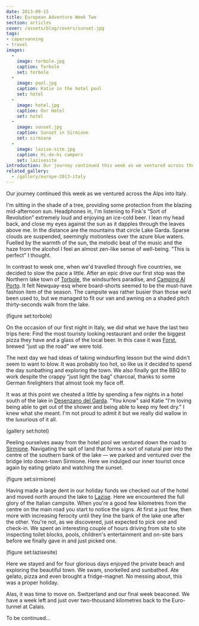 ```yaml
---
date: 2013-09-15
title: European Adventure Week Two
section: articles
cover: /assets/blog/covers/sunset.jpg
tags:
- capervanning
- travel
images:
  -
    image: torbole.jpg
    caption: Torbole
    set: torbole
  -
    image: pool.jpg
    caption: Katie in the hotel pool
    set: hotel
  -
    image: hotel.jpg
    caption: Our Hotel
    set: hotel
  -
    image: sunset.jpg
    caption: Sunset in Sirmione
    set: sirmione
  -
    image: lazise-site.jpg
    caption: Hi-de-hi campers
    set: lazisesite
introduction: Our journey continued this week as we ventured across the Alps into Italy.
related_gallery:
  - /gallery/europe-2013-italy
---
```

Our journey continued this week as we ventured across the Alps into Italy.

I'm sitting in the shade of a tree, providing some protection from the blazing mid-afternoon sun. Headphones in, I'm listening to Fink's “Sort of Revolution” extremely loud and enjoying an ice-cold beer. I lean my head back, and close my eyes against the sun as it dapples through the leaves above me. In the distance are the mountains that circle Lake Garda. Sparse clouds are suspended, seemingly motionless over the azure blue waters. Fuelled by the warmth of the sun, the melodic beat of the music and the haze from the alcohol I feel an almost zen-like sense of well-being. "This is perfect" I thought.

In contrast to week one, when we'd travelled through five countries, we decided to slow the pace a little. After an epic drive our first stop was the Northern lake town of [Torbole](http://en.wikipedia.org/wiki/Nago–Torbole), the windsurfers paradise, and [Camping Al Porto](http://www.campingalporto.it/camp/). It felt Newquay-esq where board-shorts seemed to be the must-have fashion item of the season. The campsite was rather busier than those we’d been used to, but we managed to fit our van and awning on a shaded pitch thirty-seconds walk from the lake.

(figure set:torbole)

On the occasion of our first night in Italy, we did what we have the last two trips here: Find the most touristy looking restaurant and order the biggest pizza they have and a glass of the local beer. In this case it was [Forst](http://www.forst.it/eng), brewed “just up the road” we were told.

The next day we had ideas of taking windsurfing lesson but the wind didn't seem to want to blow. It was probably too hot, so like us it decided to spend the day sunbathing and exploring the town. We also finally got the BBQ to work despite the crappy “just light the bag” charcoal, thanks to some German firelighters that almost took my face off.

It was at this point we cheated a little by spending a few nights in a hotel south of the lake in [Desenzano del Garda](http://en.wikipedia.org/wiki/Desenzano_del_Garda). "You know" said Katie "I'm loving being able to get out of the shower and being able to keep my feet dry." I knew what she meant. I'm not proud to admit it but we really did wallow in the luxurious of it all.

(gallery set:hotel)

Peeling ourselves away from the hotel pool we ventured down the road to [Sirmione](http://en.wikipedia.org/wiki/Sirmione). Navigating the spit of land that forms a sort of natural pier into the centre of the southern bank of the lake — we parked and ventured over the bridge into down-town Sirmione. Here we indulged our inner tourist once again by eating gelato and watching the sunset.

(figure set:sirmione)

Having made a large dent in our holiday funds we checked out of the hotel and moved north around the lake to [Lazise](http://en.wikipedia.org/wiki/Lazise). Here we encountered the full glory of the Italian campsite. When you're a good few kilometres from the centre on the main road you start to notice the signs. At first a just few, then more with increasing ferocity until they line the bank of the lake one after the other. You're not, as we discovered, just expected to pick one and check-in. We spent an interesting couple of hours driving from site to site inspecting toilet blocks, pools, children's entertainment and on-site bars before we finally gave in and just picked one.

(figure set:lazisesite)

Here we stayed and for four glorious days enjoyed the private beach and exploring the beautiful town. We swam, snorkelled and sunbathed. Ate gelato, pizza and even brought a fridge-magnet. No messing about, this was a proper holiday.

Alas, it was time to move on. Switzerland and our final week beaconed. We have a week left and just over two-thousand kilometres back to the Euro-tunnel at Calais.

To be continued…

